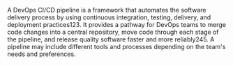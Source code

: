 A DevOps CI/CD pipeline is a framework that automates the software delivery process by using continuous integration, testing, delivery, and deployment practices123. It provides a pathway for DevOps teams to merge code changes into a central repository, move code through each stage of the pipeline, and release quality software faster and more reliably245. A pipeline may include different tools and processes depending on the team's needs and preferences. 
